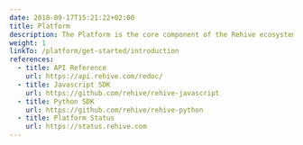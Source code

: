 ```yaml
---
date: 2018-09-17T15:21:22+02:00
title: Platform
description: The Platform is the core component of the Rehive ecosystem. It acts as the backbone for all company, user, account and transaction management in Rehive.
weight: 1
linkTo: /platform/get-started/introduction
references:
  - title: API Reference
    url: https://api.rehive.com/redoc/
  - title: Javascript SDK
    url: https://github.com/rehive/rehive-javascript
  - title: Python SDK
    url: https://github.com/rehive/rehive-python
  - title: Platform Status
    url: https://status.rehive.com
---
```

